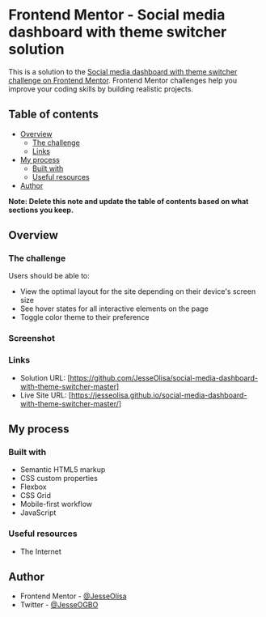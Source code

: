 # Frontend Mentor - Social media dashboard with theme switcher solution

This is a solution to the [Social media dashboard with theme switcher challenge on Frontend Mentor](https://www.frontendmentor.io/challenges/social-media-dashboard-with-theme-switcher-6oY8ozp_H). Frontend Mentor challenges help you improve your coding skills by building realistic projects. 

## Table of contents

- [Overview](#overview)
  - [The challenge](#the-challenge)
  - [Links](#links)
- [My process](#my-process)
  - [Built with](#built-with)
  - [Useful resources](#useful-resources)
- [Author](#author)

**Note: Delete this note and update the table of contents based on what sections you keep.**

## Overview

### The challenge

Users should be able to:

- View the optimal layout for the site depending on their device's screen size
- See hover states for all interactive elements on the page
- Toggle color theme to their preference

### Screenshot


### Links

- Solution URL: [https://github.com/JesseOlisa/social-media-dashboard-with-theme-switcher-master]
- Live Site URL: [https://jesseolisa.github.io/social-media-dashboard-with-theme-switcher-master/]

## My process

### Built with

- Semantic HTML5 markup
- CSS custom properties
- Flexbox
- CSS Grid
- Mobile-first workflow
- JavaScript


### Useful resources
- The Internet

## Author

- Frontend Mentor - [@JesseOlisa](https://www.frontendmentor.io/profile/JesseOlisa)
- Twitter - [@JesseOGBO](https://www.twitter.com/jesseOGBO)

